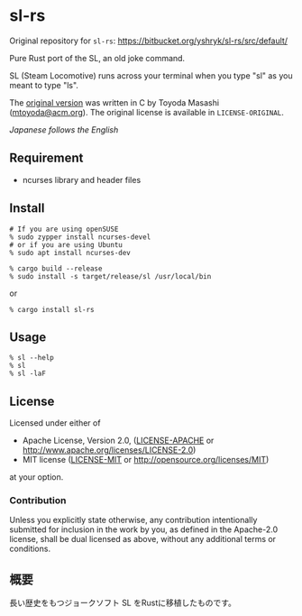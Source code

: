 # sl-rs

Original repository for `sl-rs`: <https://bitbucket.org/yshryk/sl-rs/src/default/>

Pure Rust port of the SL, an old joke command.

SL (Steam Locomotive) runs across your terminal when you type "sl" as you meant to type "ls".

The [original version](https://github.com/mtoyoda/sl) was written in C by Toyoda Masashi (mtoyoda@acm.org).
The original license is available in `LICENSE-ORIGINAL`.

*Japanese follows the English*

## Requirement
* ncurses library and header files

## Install

```shell
# If you are using openSUSE
% sudo zypper install ncurses-devel
# or if you are using Ubuntu
% sudo apt install ncurses-dev

% cargo build --release
% sudo install -s target/release/sl /usr/local/bin
```

or 

```shell
% cargo install sl-rs
```

## Usage

```shell
% sl --help
% sl
% sl -laF
```

## License

Licensed under either of

 * Apache License, Version 2.0, ([LICENSE-APACHE](LICENSE-APACHE) or http://www.apache.org/licenses/LICENSE-2.0)
 * MIT license ([LICENSE-MIT](LICENSE-MIT) or http://opensource.org/licenses/MIT)

at your option.

### Contribution

Unless you explicitly state otherwise, any contribution intentionally submitted
for inclusion in the work by you, as defined in the Apache-2.0 license, shall be dual licensed as above, without any
additional terms or conditions.


## 概要
長い歴史をもつジョークソフト SL をRustに移植したものです。
